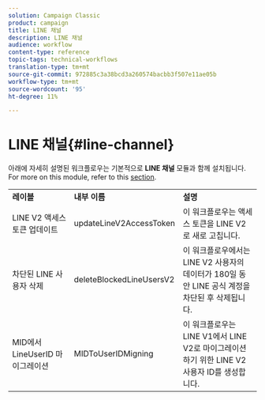 ```yaml
---
solution: Campaign Classic
product: campaign
title: LINE 채널
description: LINE 채널
audience: workflow
content-type: reference
topic-tags: technical-workflows
translation-type: tm+mt
source-git-commit: 972885c3a38bcd3a260574bacbb3f507e11ae05b
workflow-type: tm+mt
source-wordcount: '95'
ht-degree: 11%

---
```



# LINE 채널{#line-channel}

아래에 자세히 설명된 워크플로우는 기본적으로 **LINE 채널** 모듈과 함께 설치됩니다. For more on this module, refer to this [section](../../delivery/using/line-channel.md).

<table> 
 <tbody> 
  <tr> 
   <td> <strong>레이블</strong><br /> </td> 
   <td> <strong>내부 이름</strong><br /> </td> 
   <td> <strong>설명</strong><br /> </td> 
  </tr> 
  <tr> 
   <td> <span class="uicontrol">LINE V2 액세스 토큰 업데이트</span> <br /> </td> 
   <td> <span class="uicontrol">updateLineV2AccessToken</span> <br /> </td> 
   <td> 이 워크플로우는 액세스 토큰을 LINE V2로 새로 고칩니다.<br /> </td> 
  </tr> 
  <tr> 
   <td> <span class="uicontrol">차단된 LINE 사용자 삭제</span> <br /> </td> 
   <td> <span class="uicontrol">deleteBlockedLineUsersV2</span> <br /> </td> 
   <td> 이 워크플로우에서는 LINE V2 사용자의 데이터가 180일 동안 LINE 공식 계정을 차단된 후 삭제됩니다.<br /> </td> 
  </tr> 
  <tr> 
   <td> <span class="uicontrol">MID에서 LineUserID 마이그레이션</span> <br /> </td> 
   <td> <span class="uicontrol">MIDToUserIDMigning</span> <br /> </td> 
   <td> 이 워크플로우는 LINE V1에서 LINE V2로 마이그레이션하기 위한 LINE V2 사용자 ID를 생성합니다.<br /> </td> 
  </tr> 
 </tbody> 
</table>

